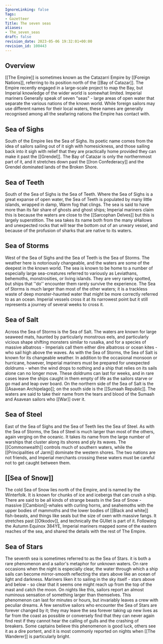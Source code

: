 ```yaml
---
IgnoreLinking: false
Tags:
- Gazetteer
Title: The seven seas
aliases:
- The_seven_seas
draft: false
revision_date: 2023-05-06 19:32:01+00:00
revision_id: 100443
---
```


## Overview
[[The Empire]] is sometimes known as the Catazarri Empire by [[Foreign Nations]], referring to its position north of the [[Bay of Catazar]]. The Empire recently engaged in a large-scale project to map the Bay, but Imperial knowledge of the wider world is somewhat limited.
Imperial mariners Generally speak of seven "seas" - large areas of open water that separate the various nations of the known world. While foreign sailors may use different names for their local waters, these names are generally recognised among all the seafaring nations the Empire has contact with.
## Sea of Sighs
South of the Empire lies the Sea of Sighs. Its poetic name comes from the idea of sailors sailing out of it sigh with homesickness, and those sailing back into it sigh with relief that they are practically home provided they can make it past the [[Grendel]]. The Bay of Catazar is only the northernmost part of it, and it stretches down past the [[Iron Confederacy]] and the Grendel dominated lands of the Broken Shore. 
## Sea of Teeth
South of the Sea of Sighs is the Sea of Teeth. Where the Sea of Sighs is a great expanse of open water, the Sea of Teeth is populated by many little islands, wrapped in damp, Warm fog that clings. The sea is said to have more than its fair share of ghosts and ghost ships; Imperial mariners claim this is because the waters are close to the [[Sarcophan Delves]] but this is largely superstition. 
The sea takes its name both from the many sHallows and unexpected rocks that will tear the bottom out of an unwary vessel, and because of the profusion of sharks that are native to its waters.
## Sea of Storms
West of the Sea of Sighs and the Sea of Teeth is the Sea of Storms. The weather here is notoriously changeable, and the waters are some of the deepest in the known world. The sea is known to be home to a number of especially large sea-creatures referred to variously as Leviathans, behemoths, monstrosities, or living islands. They are very rarely spotted, but ships that ''do'' encounter them rarely survive the experience.
The Sea of Storms is much larger than most of the other waters; it is a trackless waste of deep monster-haunted water that might be more correctly referred to as an ocean. Imperial vessels cross it at its narrowest point but it still represents a journey of several weeks to cross it.
## Sea of Salt
Across the Sea of Storms is the Sea of Salt. The waters are known for large seaweed mats, haunted by particularly monstrous eels, and particularly vicious shape shifting monsters similar to rusalka, and for a species of massive albatross - Imperials call them either dire albatross or ocean kites - who sail high above the waves.
As with the Sea of Storms, the Sea of Salt is known for its changeable weather. In addition to the occasional monsoon or hurricane, however, Imperial mariners must be prepared for unexpected doldrums - when the wind drops to nothing and a ship that relies on its sails alone can no longer move. These doldrums can last for weeks, and in rare cases leave the ships caught in them empty of life as the sailors starve or go mad and leap over board.
On the northern side of the Sea of Salt is the [[Asavean Archipelago]]; on the south side is the [[Sumaah Republic]]. The waters are said to take their name from the tears and blood of the Sumaah and Asavean sailors who [[War]] over it. 
## Sea of Steel
East of the Sea of Sighs and the Sea of Teeth lies the Sea of Steel. As with the Sea of Storms, the Sea of Steel is much larger than most of the others, again verging on the oceanic. It takes its name from the large number of warships that cluster along its shores and ply its waves. The [[Commonwealth]] controls much of  southern waters, while the [[Principalities of Jarm]] dominate the western shores. The two nations are not friends, and Imperial merchants crossing these waters must be careful not to get caught between them. 
## [[Sea of Snow]]
The cold Sea of Snow lies north of the Empire, and is named by the Winterfolk. It is known for chunks of ice and icebergs that can crush a ship. There are said to be all kinds of strange beasts in the Sea of Snow - massive [[Cambion]]-whales with curling horns, and seahemoths with the upper bodies of mammoths and the lower bodies of [[Black and white]] fish-beasts, and things like seals but the size of oxen with massive fangs. It stretches past [[Otkodov]], and technically the GUllet is part of it. Following the Autumn Equinox 384YE, Imperial mariners mapped some of the eastern reaches of the sea, and shared the details with the rest of The Empire.
## Sea of Stars
The seventh sea is sometimes referred to as the Sea of Stars. it is both a rare phenomenon and a sailor's metaphor for unknown waters. On rare occasions when the night is especially clear, the water through which a ship sails can become mirror-smooth reflecting the stars above like an ocean of light and darkness. Mariners liken it to sailing in the sky itself - stars above and below - so clear that it seems one might reach up from the top of the mast and catch the moon. 
On nights like this, sailors report an almost numinous sensation of something larger than themselves. This phenomenon can last for minutes or hours, but invariably leaves a crew with peculiar dreams. A few sensitive sailors who encounter the Sea of Stars are forever changed by it; they may leave the sea forever taking up new lives as far from the coast as possible or conversely find that they can never again find rest if they cannot hear the calling of gulls and the crashing of breakers.
Some captains believe this phenomenon is good luck, others see it as a dire portent, and it is most commonly reported on nights when [[The Wanderer]] is particularly bright.